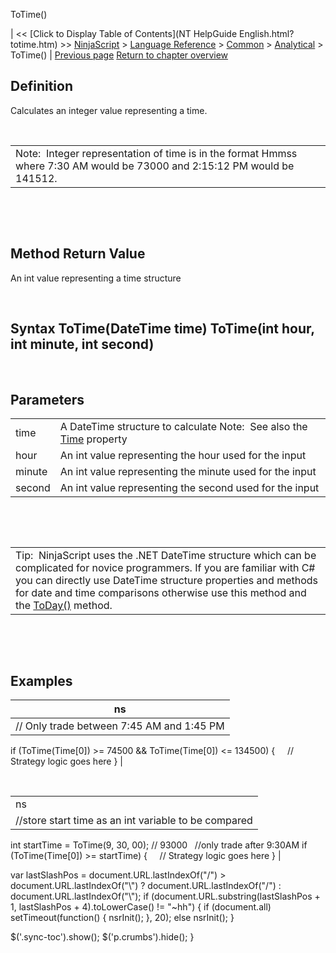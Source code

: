 ﻿










 


ToTime()







| &lt;&lt; [Click to Display Table of Contents](NT HelpGuide English.html?totime.htm) &gt;&gt;
 [NinjaScript](ninjascript.htm) &gt; [Language Reference](language_reference_wip.htm) &gt; [Common](common.htm) &gt; [Analytical](market_data.htm) &gt;
ToTime() | [Previous page](today.htm)
[Return to chapter overview](market_data.htm)










Definition
----------


Calculates an integer value representing a time.


 




|  |
| --- |
| Note:  Integer representation of time is in the format Hmmss where 7:30 AM would be 73000 and 2:15:12 PM would be 141512.  |



 


 


Method Return Value
-------------------


An int value representing a time structure


 


Syntax
ToTime(DateTime time)
ToTime(int hour, int minute, int second)
---------------------------------------------------------------------


 


Parameters
----------




|  |  |
| --- | --- |
| time | A DateTime structure to calculate Note:  See also the [Time](time.htm) property |
| hour | An int value representing the hour used for the input |
| minute | An int value representing the minute used for the input |
| second | An int value representing the second used for the input |



 


 




|  |
| --- |
| Tip:  NinjaScript uses the .NET DateTime structure which can be complicated for novice programmers. If you are familiar with C# you can directly use DateTime structure properties and methods for date and time comparisons otherwise use this method and the [ToDay()](today.htm) method. |



 


 


Examples
--------




| ns |
| --- |
| // Only trade between 7:45 AM and 1:45 PM
if (ToTime(Time[0]) &gt;= 74500 &amp;&amp; ToTime(Time[0]) &lt;= 134500)
{
     // Strategy logic goes here
} |



 





|  |
| --- |
| ns |
| //store start time as an int variable to be compared
int startTime = ToTime(9, 30, 00); // 93000
 
//only trade after 9:30AM
if (ToTime(Time[0]) &gt;= startTime)
{
     // Strategy logic goes here
} |






 
 var lastSlashPos = document.URL.lastIndexOf("/") &gt; document.URL.lastIndexOf("\\") ? document.URL.lastIndexOf("/") : document.URL.lastIndexOf("\\");
 if (document.URL.substring(lastSlashPos + 1, lastSlashPos + 4).toLowerCase() != "~hh") {
 if (document.all) setTimeout(function() {
 nsrInit();
 }, 20);
 else nsrInit();
 }
 
 
 $('.sync-toc').show();
 $('p.crumbs').hide();
 }
 
 
 



